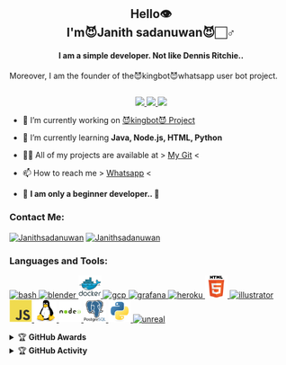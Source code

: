 <h2 align="center">Hello👁<br>I'm😈Janith sadanuwan😈🏻‍♂️</h1>
<h4 align="center">I am a simple developer. Not like Dennis Ritchie..</h3>
<h7 align="left">Moreover, I am the founder of the😈kingbot😈whatsapp user bot project.

##
<p align="center">
  <a href="https://github.com/janith12345sa/KingBot">
    <img src="https://komarev.com/ghpvc/?username=BlackAmda&label=Profile%20views&color=ff69b4&label=Profile+Views&style=plastic">

  </a>
  <a href="https://github.com/janith12345sa/KingBot?tab=stars">
    <img src="https://github.com/janith12345sa/KingBot?color=ff69b4&label=Stars&style=plastic">

  </a>
  <a href="https://github.com/janith12345sa?tab=followers">
    <img src="https://img.shields.io/github/followers/BlackAmda?color=ff69b4&label=Followers&style=plastic">

  </a>
</p>


- 🔭 I’m currently working on [😈kingbot😈 Project](https://github.com/janith12345sa/KingBot)

- 🌱 I’m currently learning **Java, Node.js, HTML, Python**

- 👨‍💻 All of my projects are available at > [My Git](https://github.com/BlackAmda/) <

- 📫 How to reach me > [Whatsapp](https://wa.me/94788175828) <

- 💫 **I am only a beginner developer.. 🌆**

<h3 align="left">Contact Me:</h3>
<p align="left">
<a href="https://www.instagram.com/janithsadanuwanyt//" target="blank"><img align="center" src="https://cdn.jsdelivr.net/npm/simple-icons@3.0.1/icons/instagram.svg" alt="Janithsadanuwan" height="30" width="40" /></a>
<a href="https://www.reddit.com/user/Black_Amda" target="blank"><img align="center" src="https://cdn.jsdelivr.net/npm/simple-icons@3.0.1/icons/reddit.svg" alt="Janithsadanuwan" height="30" width="40" /></a>
</p>

<h3 align="left">Languages and Tools:</h3>
<p align="left"> <a href="https://www.gnu.org/software/bash/" target="_blank"> <img src="https://www.vectorlogo.zone/logos/gnu_bash/gnu_bash-icon.svg" alt="bash" width="40" height="40"/> </a> <a href="https://www.blender.org/" target="_blank"> <img src="https://download.blender.org/branding/community/blender_community_badge_white.svg" alt="blender" width="40" height="40"/> </a> <a href="https://www.docker.com/" target="_blank"> <img src="https://raw.githubusercontent.com/devicons/devicon/master/icons/docker/docker-original-wordmark.svg" alt="docker" width="40" height="40"/> </a> <a href="https://cloud.google.com" target="_blank"> <img src="https://www.vectorlogo.zone/logos/google_cloud/google_cloud-icon.svg" alt="gcp" width="40" height="40"/> </a> <a href="https://grafana.com" target="_blank"> <img src="https://www.vectorlogo.zone/logos/grafana/grafana-icon.svg" alt="grafana" width="40" height="40"/> </a> <a href="https://heroku.com" target="_blank"> <img src="https://www.vectorlogo.zone/logos/heroku/heroku-icon.svg" alt="heroku" width="40" height="40"/> </a> <a href="https://www.w3.org/html/" target="_blank"> <img src="https://raw.githubusercontent.com/devicons/devicon/master/icons/html5/html5-original-wordmark.svg" alt="html5" width="40" height="40"/> </a> <a href="https://www.adobe.com/in/products/illustrator.html" target="_blank"> <img src="https://www.vectorlogo.zone/logos/adobe_illustrator/adobe_illustrator-icon.svg" alt="illustrator" width="40" height="40"/> </a> <a href="https://developer.mozilla.org/en-US/docs/Web/JavaScript" target="_blank"> <img src="https://raw.githubusercontent.com/devicons/devicon/master/icons/javascript/javascript-original.svg" alt="javascript" width="40" height="40"/> </a> <a href="https://www.linux.org/" target="_blank"> <img src="https://raw.githubusercontent.com/devicons/devicon/master/icons/linux/linux-original.svg" alt="linux" width="40" height="40"/> </a> <a href="https://nodejs.org" target="_blank"> <img src="https://raw.githubusercontent.com/devicons/devicon/master/icons/nodejs/nodejs-original-wordmark.svg" alt="nodejs" width="40" height="40"/> </a> <a href="https://www.postgresql.org" target="_blank"> <img src="https://raw.githubusercontent.com/devicons/devicon/master/icons/postgresql/postgresql-original-wordmark.svg" alt="postgresql" width="40" height="40"/> </a> <a href="https://www.python.org" target="_blank"> <img src="https://raw.githubusercontent.com/devicons/devicon/master/icons/python/python-original.svg" alt="python" width="40" height="40"/> </a> <a href="https://unrealengine.com/" target="_blank"> <img src="https://raw.githubusercontent.com/kenangundogan/fontisto/036b7eca71aab1bef8e6a0518f7329f13ed62f6b/icons/svg/brand/unreal-engine.svg" alt="unreal" width="40" height="40"/> </a> </p>



<details>
    <summary>&#127942 <b>GitHub Awards</b></summary><br/>

![Github Trophy](https://github-profile-trophy.vercel.app/?username=Janith sadanuwan )

</details>

<details>
    <summary>&#127942 <b>GitHub Activity</b></summary><br/>

![Metrics](https://metrics.lecoq.io/janith12345sa?template=classic&followup=1&isocalendar=1&languages=1&isocalendar.duration=half-year&config.timezone=IndiaStandardTime%2FIstanbul)

[![News](https://github-readme-stats.vercel.app/api/pin/?username=janith12345sa&theme=highcontrast&repo=Kingbot)](https://github.com/janith12345sa/KingBot)

</details>

